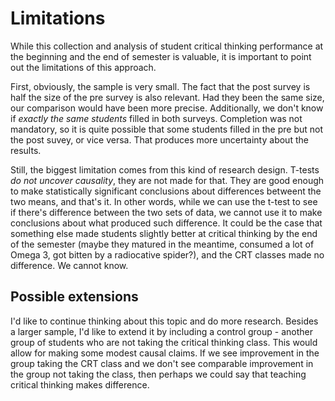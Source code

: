 # Limitations

While this collection and analysis of student critical thinking performance at the beginning and the end of semester is valuable, it is important to point out the limitations of this approach.

First, obviously, the sample is very small. The fact that the post survey is half the size of the pre survey is also relevant. Had they been the same size, our comparison would have been more precise. Additionally, we don't know if *exactly the same students* filled in both surveys. Completion was not mandatory, so it is quite possible that some students filled in the pre but not the post suvey, or vice versa. That produces more uncertainty about the results.

Still, the biggest limitation comes from this kind of research design. T-tests *do not uncover causality*, they are not made for that. They are good enough to make statistically significant conclusions about differences betweent the two means, and that's it. In other words, while we can use the t-test to see if there's difference between the two sets of data, we cannot use it to make conclusions about what produced such difference. It could be the case that something else made students slightly better at critical thinking by the end of the semester (maybe they matured in the meantime, consumed a lot of Omega 3, got bitten by a radiocative spider?), and the CRT classes made no difference. We cannot know.

## Possible extensions

I'd like to continue thinking about this topic and do more research. Besides a larger sample, I'd like to extend it by including a control group - another group of students who are not taking the critical thinking class. This would allow for making some modest causal claims. If we see improvement in the group taking the CRT class and we don't see comparable improvement in the group not taking the class, then perhaps we could say that teaching critical thinking makes difference.
